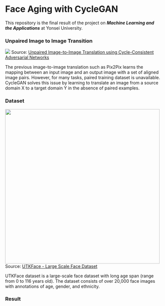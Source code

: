 # Face Aging with CycleGAN
This repository is the final result of the project on <B><I>Machine Learning and the Applications</I></B> at Yonsei University.

### Unpaired Image to Image Transition
<img src="https://junyanz.github.io/CycleGAN/images/teaser_high_res.jpg">
Source: <a href="https://junyanz.github.io/CycleGAN/" target="_blank">Unpaired Image-to-Image Translation using Cycle-Consistent Adversarial Networks</a>

<p>The previous image-to-image translation such as Pix2Pix learns the mapping between an input image and an output image with a set of aligned image pairs. However, for many tasks, paired training dataset is unavailable. CycleGAN solves this issue by learning to translate an image from a source domain X to a target domain Y in the absence of paired examples.

### Dataset
<img src="https://susanqq.github.io/UTKFace/icon/logoWall2.jpg" width="500">
Source: <a href="https://susanqq.github.io/UTKFace/" target="_blank">UTKFace - Large Scale Face Dataset</a>

<p>UTKFace dataset is a large-scale face dataset with long age span (range from 0 to 116 years old). The dataset consists of over 20,000 face images with annotations of age, gender, and ethnicity.

### Result
